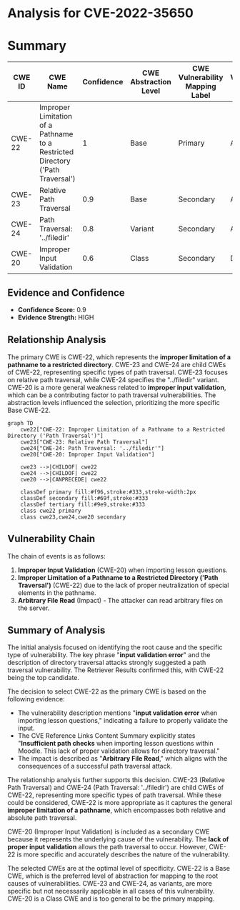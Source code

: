 # Analysis for CVE-2022-35650

# Summary
| CWE ID | CWE Name | Confidence | CWE Abstraction Level | CWE Vulnerability Mapping Label | CWE-Vulnerability Mapping Notes |
|---|---|---|---|---|---|
| CWE-22 | Improper Limitation of a Pathname to a Restricted Directory ('Path Traversal') | 1 | Base | Primary | Allowed |
| CWE-23 | Relative Path Traversal | 0.9 | Base | Secondary | Allowed |
| CWE-24 | Path Traversal: '../filedir' | 0.8 | Variant | Secondary | Allowed |
| CWE-20 | Improper Input Validation | 0.6 | Class | Secondary | Discouraged |

## Evidence and Confidence

*   **Confidence Score:** 0.9
*   **Evidence Strength:** HIGH

## Relationship Analysis
The primary CWE is CWE-22, which represents the **improper limitation of a pathname to a restricted directory**. CWE-23 and CWE-24 are child CWEs of CWE-22, representing specific types of path traversal. CWE-23 focuses on relative path traversal, while CWE-24 specifies the "../filedir" variant. CWE-20 is a more general weakness related to **improper input validation**, which can be a contributing factor to path traversal vulnerabilities. The abstraction levels influenced the selection, prioritizing the more specific Base CWE-22.

```mermaid
graph TD
    cwe22["CWE-22: Improper Limitation of a Pathname to a Restricted Directory ('Path Traversal')"]
    cwe23["CWE-23: Relative Path Traversal"]
    cwe24["CWE-24: Path Traversal: '../filedir'"]
    cwe20["CWE-20: Improper Input Validation"]
    
    cwe23 -->|CHILDOF| cwe22
    cwe24 -->|CHILDOF| cwe22
    cwe20 -->|CANPRECEDE| cwe22
    
    classDef primary fill:#f96,stroke:#333,stroke-width:2px
    classDef secondary fill:#69f,stroke:#333
    classDef tertiary fill:#9e9,stroke:#333
    class cwe22 primary
    class cwe23,cwe24,cwe20 secondary
```

## Vulnerability Chain
The chain of events is as follows:
1.  **Improper Input Validation** (CWE-20) when importing lesson questions.
2.  **Improper Limitation of a Pathname to a Restricted Directory ('Path Traversal')** (CWE-22) due to the lack of proper neutralization of special elements in the pathname.
3.  **Arbitrary File Read** (Impact) - The attacker can read arbitrary files on the server.

## Summary of Analysis
The initial analysis focused on identifying the root cause and the specific type of vulnerability. The key phrase "**input validation error**" and the description of directory traversal attacks strongly suggested a path traversal vulnerability. The Retriever Results confirmed this, with CWE-22 being the top candidate.

The decision to select CWE-22 as the primary CWE is based on the following evidence:

*   The vulnerability description mentions "**input validation error** when importing lesson questions," indicating a failure to properly validate the input.
*   The CVE Reference Links Content Summary explicitly states "**Insufficient path checks** when importing lesson questions within Moodle. This lack of proper validation allows for directory traversal."
*   The impact is described as "**Arbitrary File Read**," which aligns with the consequences of a successful path traversal attack.

The relationship analysis further supports this decision. CWE-23 (Relative Path Traversal) and CWE-24 (Path Traversal: '../filedir') are child CWEs of CWE-22, representing more specific types of path traversal. While these could be considered, CWE-22 is more appropriate as it captures the general **improper limitation of a pathname**, which encompasses both relative and absolute path traversal.

CWE-20 (Improper Input Validation) is included as a secondary CWE because it represents the underlying cause of the vulnerability. The **lack of proper input validation** allows the path traversal to occur. However, CWE-22 is more specific and accurately describes the nature of the vulnerability.

The selected CWEs are at the optimal level of specificity. CWE-22 is a Base CWE, which is the preferred level of abstraction for mapping to the root causes of vulnerabilities. CWE-23 and CWE-24, as variants, are more specific but not necessarily applicable in all cases of this vulnerability. CWE-20 is a Class CWE and is too general to be the primary mapping.